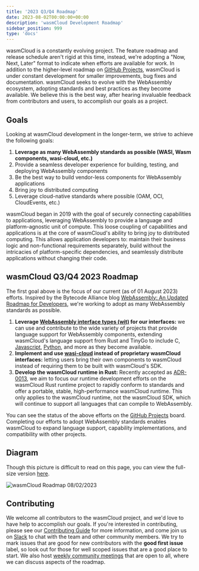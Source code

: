 ```yaml
---
title: '2023 Q3/Q4 Roadmap'
date: 2023-08-02T00:00:00+00:00
description: 'wasmCloud Development Roadmap'
sidebar_position: 999
type: 'docs'
---
```


wasmCloud is a constantly evolving project. The feature roadmap and release schedule aren't rigid at this time, instead, we're adopting a "Now, Next, Later" format to indicate when efforts are available for work. In addition to the higher-level roadmap on [GitHub Projects](https://github.com/orgs/wasmCloud/projects/7/views/3), wasmCloud is under constant development for smaller improvements, bug fixes and documentation. wasmCloud seeks to evolve with the WebAssembly ecosystem, adopting standards and best practices as they become available. We believe this is the best way, after hearing invaluable feedback from contributors and users, to accomplish our goals as a project.

## Goals

Looking at wasmCloud development in the longer-term, we strive to achieve the following goals:

1. **Leverage as many WebAssembly standards as possible (WASI, Wasm components, wasi-cloud, etc.)**
1. Provide a seamless developer experience for building, testing, and deploying WebAssembly components
1. Be the best way to build vendor-less components for WebAssembly applications
1. Bring joy to distributed computing
1. Leverage cloud-native standards where possible (OAM, OCI, CloudEvents, etc.)

wasmCloud began in 2019 with the goal of securely connecting capabilities to applications, leveraging WebAssembly to provide a language and platform-agnostic unit of compute. This loose coupling of capabilities and applications is at the core of wasmCloud's ability to bring joy to distributed computing. This allows application developers to: maintain their business logic and non-functional requirements separately, build without the intricacies of platform-specific dependencies, and seamlessly distribute applications without changing their code.

## wasmCloud Q3/Q4 2023 Roadmap

The first goal above is the focus of our current (as of 01 August 2023) efforts. Inspired by the Bytecode Alliance blog [WebAssembly: An Updated Roadmap for Developers](https://bytecodealliance.org/articles/webassembly-the-updated-roadmap-for-developers), we're working to adopt as many WebAssembly standards as possible.

1. **Leverage [WebAssembly interface types (wit)](https://github.com/WebAssembly/component-model/blob/main/design/mvp/WIT.md) for our interfaces:** we can use and contribute to the wide variety of projects that provide language support for WebAssembly components, extending wasmCloud's language support from Rust and TinyGo to include C, [Javascript](https://github.com/bytecodealliance/jco), [Python](https://github.com/dicej/componentize-py), and more as they become available.
1. **Implement and use [wasi-cloud](https://github.com/WebAssembly/wasi-cloud-core) instead of proprietary wasmCloud interfaces:** letting users bring their own components to wasmCloud instead of requiring them to be built with wasmCloud's SDK.
1. **Develop the wasmCloud runtime in Rust:** Recently accepted as [ADR-0013](https://github.com/wasmCloud/wasmCloud/blob/main/adr/0013-transition-feature-focus-to-rust.md), we aim to focus our runtime development efforts on the wasmCloud Rust runtime project to rapidly conform to standards and offer a portable, stable, high-performance wasmCloud runtime. This only applies to the wasmCloud runtime, not the wasmCloud SDK, which will continue to support all languages that can compile to WebAssembly.

You can see the status of the above efforts on the [GitHub Projects](https://github.com/orgs/wasmCloud/projects/7/views/3) board. Completing our efforts to adopt WebAssembly standards enables wasmCloud to expand language support, capability implementations, and compatibility with other projects.

## Diagram

Though this picture is difficult to read on this page, you can view the full-size version [here](/img/roadmap-08022023.png).

![wasmCloud Roadmap 08/02/2023](/img/roadmap-08022023.png)

## Contributing

We welcome all contributors to the wasmCloud project, and we'd love to have help to accomplish our goals. If you're interested in contributing, please see our [Contributing Guide](https://github.com/wasmCloud/wasmCloud/blob/main/CONTRIBUTING.md) for more information, and come join us on [Slack](https://slack.wasmcloud.com) to chat with the team and other community members. We try to mark issues that are good for new contributors with the **good first issue** label, so look out for those for well scoped issues that are a good place to start. We also host [weekly community meetings](https://calendar.google.com/calendar/u/0/embed?src=c_6cm5hud8evuns4pe5ggu3h9qrs@group.calendar.google.com) that are open to all, where we can discuss aspects of the roadmap.
